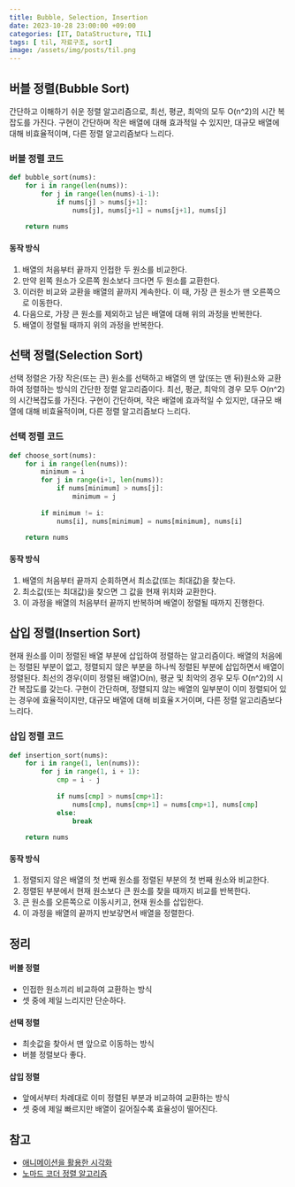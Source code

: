 ```yaml
---
title: Bubble, Selection, Insertion
date: 2023-10-28 23:00:00 +09:00
categories: [IT, DataStructure, TIL]
tags: [ til, 자료구조, sort]
image: /assets/img/posts/til.png
---
```


## 버블 정렬(Bubble Sort)
간단하고 이해하기 쉬운 정렬 알고리즘으로,  최선, 평균, 최악의 모두 O(n^2)의 시간 복잡도를 가진다. 구현이 간단하며 작은 배열에 대해 효과적일 수 있지만, 대규모 배열에 대해 비효율적이며, 다른 정렬 알고리즘보다 느리다.

### 버블 정렬 코드

```python
def bubble_sort(nums):
	for i in range(len(nums)):
		for j in range(len(nums)-i-1):
			if nums[j] > nums[j+1]:
				nums[j], nums[j+1] = nums[j+1], nums[j]
				
	return nums
```

#### 동작 방식
1. 배열의 처음부터 끝까지 인접한 두 원소를 비교한다.
2. 만약 왼쪽 원소가 오른쪽 원소보다 크다면 두 원소를 교환한다.
3. 이러한 비교와 교환을 배열의 끝까지 계속한다. 이 때, 가장 큰 원소가 맨 오른쪽으로 이동한다.
4. 다음으로, 가장 큰 원소를 제외하고 남은 배열에 대해 위의 과정을 반복한다.
5. 배열이 정렬될 때까지 위의 과정을 반복한다.

## 선택 정렬(Selection Sort)
선택 정렬은 가장 작은(또는 큰) 원소를 선택하고 배열의 맨 앞(또는 맨 뒤)원소와 교환하여 정렬하는 방식의 간단한 정렬 알고리즘이다. 최선, 평균, 최악의 경우 모두 O(n^2)의 시간복잡도를 가진다. 구현이 간단하며, 작은 배열에 효과적일 수 있지만, 대규모 배열에 대해 비효율적이며, 다른 정렬 알고리즘보다 느리다.

### 선택 정렬 코드

```python
def choose_sort(nums):
	for i in range(len(nums)):
		minimum = i
		for j in range(i+1, len(nums)):
			if nums[minimum] > nums[j]:
				minimum = j
		
		if minimum != i:
			nums[i], nums[minimum] = nums[minimum], nums[i]
	
	return nums
```

#### 동작 방식

1. 배열의 처음부터 끝까지 순회하면서 최소값(또는 최대값)을 찾는다.
2. 최소값(또는 최대값)을 찾으면 그 값을 현재 위치와 교환한다.
3. 이 과정을 배열의 처음부터 끝까지 반복하며 배열이 정렬될 때까지 진행한다.

## 삽입 정렬(Insertion Sort)
현재 원소를 이미 정렬된 배열 부분에 삽입하여 정렬하는 알고리즘이다. 배열의 처음에는 정렬된 부분이 없고, 정렬되지 않은 부분을 하나씩 정렬된 부분에 삽입하면서 배열이 정렬된다. 최선의 경우(이미 정렬된 배열)O(n), 평균 및 최악의 경우 모두 O(n^2)의 시간 복잡도를 갖는다.
구현이 간단하며, 정렬되지 않는 배열의 일부분이 이미 정렬되어 있는 경우에 효율적이지만, 대규모 배열에 대해 비효율ㅈ거이며, 다른 정렬 알고리즘보다 느리다.

### 삽입 정렬 코드

```python
def insertion_sort(nums):
	for i in range(1, len(nums)):
		for j in range(1, i + 1):
			cmp = i - j
			
			if nums[cmp] > nums[cmp+1]:
				nums[cmp], nums[cmp+1] = nums[cmp+1], nums[cmp]
			else:
				break
	
	return nums
```

#### 동작 방식

1. 정렬되지 않은 배열의 첫 번째 원소를 정렬된 부분의 첫 번째 원소와 비교한다.
2. 정렬된 부분에서 현재 원소보다 큰 원소를 찾을 때까지 비교를 반복한다.
3. 큰 원소를 오른쪽으로 이동시키고, 현재 원소를 삽입한다.
4. 이 과정을 배열의 끝까지 반보갛면서 배열을 정렬한다.

## 정리

#### 버블 정렬
+ 인접한 원소끼리 비교하여 교환하는 방식
+ 셋 중에 제일 느리지만 단순하다.

#### 선택 정렬
+ 최솟값을 찾아서 맨 앞으로 이동하는 방식
+ 버블 정렬보다 좋다.

#### 삽입 정렬
+ 앞에서부터 차례대로 이미 정렬된 부분과 비교하여 교환하는 방식
+ 셋 중에 제일 빠르지만 배열이 길어질수록 효율성이 떨어진다.


## 참고

+ [애니메이션을 활용한 시각화](https://visualgo.net/en/sorting)
+ [노마드 코더 정렬 알고리즘](https://www.youtube.com/watch?v=Bor_CRWEIXo)

